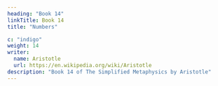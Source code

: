 ```yaml
---
heading: "Book 14"
linkTitle: Book 14
title: "Numbers"

c: "indigo"
weight: 14
writer:
  name: Aristotle 
  url: https://en.wikipedia.org/wiki/Aristotle
description: "Book 14 of The Simplified Metaphysics by Aristotle"
---
```

